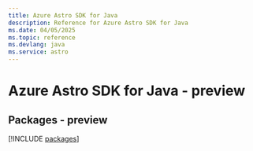 ```yaml
---
title: Azure Astro SDK for Java
description: Reference for Azure Astro SDK for Java
ms.date: 04/05/2025
ms.topic: reference
ms.devlang: java
ms.service: astro
---
```

# Azure Astro SDK for Java - preview
## Packages - preview
[!INCLUDE [packages](astro-index.md)]